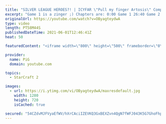 ```yaml
---
title: "SILVER LEAGUE HEROES?! | ICYFAR \"Pull my finger Artosis\" Compilation - StarCraft 2"
excerpt: "Game 1 is a zinger ;) Chapters are: 0:00 Game 1 26:40 Game 2 43:21 Game 3  In this week’s episode of I Cast Your Freakin Awesome Replays (ICYFAR) players sent in their StarCraft 2 replays where they can only mine one gas at each base, Brood War style (pull my finger Artosis)!   NEW ICYFAR CHALLENGE:"
originalUrl: https://youtube.com/watch?v=OByagteydwA
type: video
length: PT58M44S
publishedDateTime: 2021-06-01T12:46:41Z
heat: 50

featuredContent: "<iframe width=\"800\" height=\"500\" frameborder=\"0\" src=\"https://www.youtube.com/embed/OByagteydwA\" allow=\"accelerometer; autoplay; encrypted-media; gyroscope; picture-in-picture\" allowfullscreen></iframe>"

provider:
  name: PiG
  domain: youtube.com

topics:
  - StarCraft 2

images:
  - url: https://i.ytimg.com/vi/OByagteydwA/maxresdefault.jpg
    width: 1280
    height: 720
    isCached: true

secured: "54CZdvMJFVyaEfWV/hXrCAciIZEVKQ3GxBEXZvn4QgN7fWFJ043K5G7GhoFhpgTkYo1npq58nKDRzgh5N3AqUZxsxJ7hI0hvvolf0k/x5bIFFz4EEXbGEQSPYymJF751ZlC92RGk2UU76HtNTng5iL7lDlhjTlwrqLQ4l3LFjUrkFe2mkt2RyLm8RUG6mOmS/+x/rCKrrWmR70FZ4zSMJZlyASB93WbMysR/AcYRuqpB4qcAEVHRX8SaP8woC5e84eEuqtyv1Xn6OPieOFZdrtwaGp45iw2lBu91XZc/4CZHtRfwPh2jNxwjck/Ns3zLQUvshe2H0V4pvmLadSZZPC3F57vXdncMn0bcO9U505Qz7ucgo+2LcGc3KzPQUOhF/7lS3wB8G2YEvlPJwiYBIwgwXL7b5uHRyd5euehHPpg=;j0a4eza6IjeNUhyQTnqOPA=="
---
```


